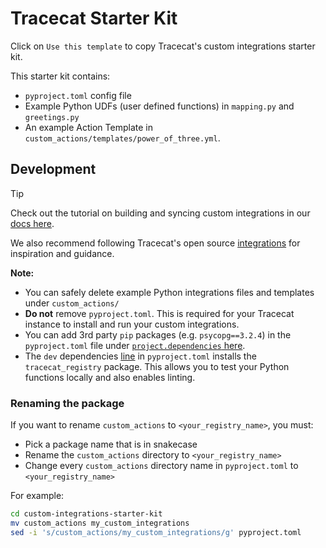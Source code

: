 # Tracecat Starter Kit

Click on `Use this template` to copy Tracecat's custom integrations starter kit.

This starter kit contains:
- `pyproject.toml` config file
- Example Python UDFs (user defined functions) in `mapping.py` and `greetings.py`
- An example Action Template in `custom_actions/templates/power_of_three.yml`.

## Development

> [!TIP]
> Check out the tutorial on building and syncing custom integrations in our [docs here](https://tracecat.com/docs/tutorials/custom-integrations).
>
> We also recommend following Tracecat's open source [integrations](https://github.com/TracecatHQ/tracecat/tree/main/registry/tracecat_registry) for inspiration and guidance.

**Note:**
- You can safely delete example Python integrations files and templates under `custom_actions/`
- **Do not** remove `pyproject.toml`. This is required for your Tracecat instance to install and run your custom integrations.
- You can add 3rd party `pip` packages (e.g. `psycopg==3.2.4`) in the `pyproject.toml` file under [`project.dependencies` here](https://github.com/TracecatHQ/custom-integrations-starter-kit/blob/main/pyproject.toml#L11).
- The `dev` dependencies [line](https://github.com/TracecatHQ/custom-integrations-starter-kit/blob/main/pyproject.toml#L26) in `pyproject.toml` installs the `tracecat_registry` package. This allows you to test your Python functions locally and also enables linting.

### Renaming the package
If you want to rename `custom_actions` to `<your_registry_name>`, you must:
- Pick a package name that is in snakecase
- Rename the `custom_actions` directory to `<your_registry_name>`
- Change every `custom_actions` directory name in `pyproject.toml` to `<your_registry_name>`   

For example:

```bash
cd custom-integrations-starter-kit
mv custom_actions my_custom_integrations
sed -i 's/custom_actions/my_custom_integrations/g' pyproject.toml
``` 
